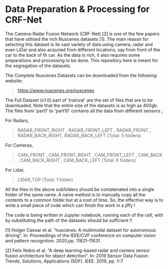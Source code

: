# Data Preparation & Processing for CRF-Net
The Camera-Radar Fusion Network (CRF-Net) [2] is one of the few papers that have utilised the rich Nuscenes datasets [1]. The main reason for selecting this dataset is its vast variety of data using camera, radar and even LiDar and also acquried from different locations, say from front of the car to the back of th car. As the data is rich, it also requires some preparations and processing to be done. This repository here is meant for the segregation of the datasets. 

The Complete Nuscenes Datasets can be downloaded from the following website: 
> https://www.nuscenes.org/nuscenes

The Full Dataset (v1.0) part of 'trainval' are the set of files that are to be downloaded. Note that the entire size of the datasets is as high as 400gb. 
The files from 'part1' to 'part10' contains all the data from different sensors ;

For Radars, 
> RADAR_FRONT_RIGHT , RADAR_FRONT_LEFT , RADAR_FRONT , RADAR_BACK_RIGHT, RADAR_BACK_LEFT (Total: 5 folders)

For Cameras, 
> CAM_FRONT , CAM_FRONT_RIGHT , CAM_FRONT_LEFT , CAM_BACK , CAM_BACK_RIGHT , CAM_BACK_LEFT (Total: 6 folders)

For Lidar, 
>LIDAR_TOP (Total: 1 folder)

All the files in the above subfolders should be contatenated into a single folder of the same name. A naive method is to manually copy all the contents to a common folder but at a cost of time. So, the effective way is to write a small piece of code which can finish the work in a jiffy ! 

The code is being written in Jupyter notebook, running each of the cell, with by substituting the path of the datasets should be sufficient !! 



[1] Holger Caesar et al. “nuscenes: A multimodal dataset for autonomous driving”. In: Proceedings of the IEEE/CVF conference on computer vision and pattern recognition. 2020,pp. 11621–11631.

[2] Felix Nobis et al. “A deep learning-based radar and camera sensor fusion architecture for object detection”. In: 2019 Sensor Data Fusion: Trends, Solutions, Applications (SDF). IEEE. 2019, pp. 1–7
